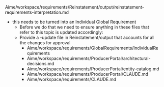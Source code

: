 Aime/workspace/requirements/Reinstatement/output/reinstatement-requirements-interpretation.md
* this needs to be turned into an Individual Global Requirement
    * Before we do that we need to ensure anything in these files that refer to this topic is updated accordingly:
    * Provide a -update file in Reinstatement/output that accounts for all the changes for approval
        * Aime/workspace/requirements/GlobalRequirements/IndividualRequirements
        * Aime/workspace/requirements/ProducerPortal/architectural-decisions.md
        * Aime/workspace/requirements/ProducerPortal/entity-catalog.md
        * Aime/workspace/requirements/ProducerPortal/CLAUDE.md
        * Aime/workspace/requirements/CLAUDE.md